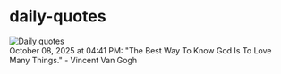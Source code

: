 # daily-quotes
[![Daily quotes](https://github.com/ceepu8/daily-quotes/actions/workflows/daily-quote.yml/badge.svg)](https://github.com/ceepu8/daily-quotes/actions/workflows/daily-quote.yml)<br/>
October 08, 2025 at 04:41 PM: "The Best Way To Know God Is To Love Many Things." - Vincent Van Gogh
